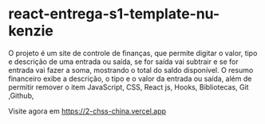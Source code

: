 # react-entrega-s1-template-nu-kenzie
O projeto é um site de controle de finanças, que permite digitar o valor, tipo e descrição de 
 uma entrada ou saída, se for saída vai subtrair e se for entrada vai fazer a soma, mostrando o total do saldo disponível. O resumo financeiro exibe a descrição, o tipo e o valor da entrada ou saída, além de permitir remover o item
JavaScript, CSS, React js, Hooks, Bibliotecas, Git ,Github,

Visite agora em https://2-chss-china.vercel.app
